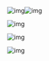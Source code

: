 ![img](https://weboffice.ks3-cn-beijing.ksyun.com/shapes/309460480388/ca22bcde5747393862322b2b4981ebec61b557c5?Expires=1740848400&KSSAccessKeyId=AKLT0EQocIWQWiSieayovaig&Signature=MFiGwsfBFuBZ8fmB1pOT2O56Ctg%3D&response-cache-control=public%2Cmax-age%3D86400)![img](https://weboffice.ks3-cn-beijing.ksyun.com/shapes/309460480388/a6acd7cade062c2958ffac6d2322dc773e21131e?Expires=1740848400&KSSAccessKeyId=AKLT0EQocIWQWiSieayovaig&Signature=XaPpDyppsYmD3ILsP8kLUSTKMg0%3D&response-cache-control=public%2Cmax-age%3D86400)

![img](http://www.kdocs.cn/api/v3/office/copy/SXA5ZE53S1dXTVRlak53S0RmMzlSa1VHenBvRXN2UXFIYXBrOEM2NzVUQ0wyOTRRdlF6RG1SdDVnS3hHaUx6ZnFKV2c3aFN1bnMzVmc3L1NaSFVTUWlxcElOWHlKbzhnOXdFTFpqa21UNHk0ejhnK3c1UDNuU1pPN2pNdHRJZmt1dVRNNTJzbFBldmwrZjNqUVJMMng1TFZXalZWMkpOZzhZZzZKSFZGbFc2ZzR3cWEyaWxWNlZmcEk2SFlUNjA1RGRhM3lTQVBJck5yZm9vUzdlRnNzTGxuelFqUEllWnNLUStLeUpQVHEvbDlaTXU3RTVvSHlhS25ZT2FtL011cmR6K3VORlUwZVRNPQ==/attach/object/3b74cf61a89ffab0be8cbde9827000816e963b49?)

![img](https://weboffice.ks3-cn-beijing.ksyun.com/shapes/309460480388/ebaa484bdf27288bd8f24d082dec768ce3aac99b?Expires=1740848400&KSSAccessKeyId=AKLT0EQocIWQWiSieayovaig&Signature=p%2BlOmo2tj%2Bd1OQz%2FL%2BhMgPGscs0%3D&response-cache-control=public%2Cmax-age%3D86400)

![img](https://weboffice.ks3-cn-beijing.ksyun.com/shapes/309460480388/e572f66b6f3fec4c4bd545ba021ca7264cbeab01?Expires=1740848400&KSSAccessKeyId=AKLT0EQocIWQWiSieayovaig&Signature=Ht04o9VWfMhOW2X8PrTX1pXdbVI%3D&response-cache-control=public%2Cmax-age%3D86400)